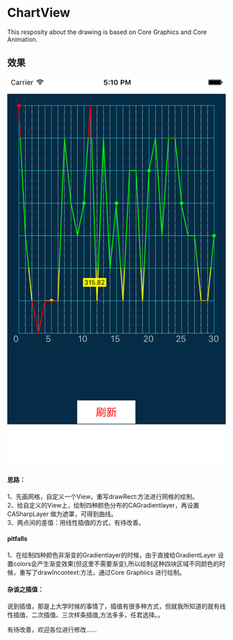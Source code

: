 # ChartView
This resposity about the drawing is based on Core Graphics and Core Animation.

## 效果
![](/pics/model.png)    

#### 思路：
1、先画网格，自定义一个View，重写drawRect:方法进行网格的绘制。    
2、给自定义的View上，绘制四种颜色分布的CAGradientlayer，再设置CASharpLayer 做为遮罩，可得到曲线。    
3、两点间的差值：用线性插值的方式，有待改善。

#### pitfalls
1、在绘制四种颜色非渐变的Gradientlayer的时候，由于直接给GradientLayer 设置colors会产生渐变效果(但这里不需要渐变),所以绘制这种四块区域不同颜色的时候，重写了drawIncontext:方法，通过Core Graphiics 进行绘制。    

#### 杂谈之插值：
说到插值，那是上大学时候的事情了，插值有很多种方式，但就我所知道的就有线性插值、二次插值、三次样条插值,方法多多，任君选择。。

有待改善，欢迎各位进行修改......
